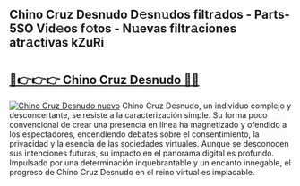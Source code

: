 ## Chino Cruz Desnudo D𝚎sn𝚞dos filtr𝚊dos - Parts-5SO Vid𝚎os f𝚘tos - N𝚞evas filtr𝚊ciones atr𝚊ctivas kZuRi

# <h2><a href="http://mbbgvm.tromn.icu/?c=Chino+Cruz+Desnudo">🔗👉👉👉 Chino Cruz Desnudo 🔗🔗</a></h2>

[![Chino Cruz Desnudo nuevo](https://i.imgur.com/pEAQMta.gif)](http://mbbgvm.tromn.icu/?c=Chino+Cruz+Desnudo)
Chino Cruz Desnudo, un individuo complejo y desconcertante, se resiste a la caracterización simple. Su forma poco convencional de crear una presencia en línea ha magnetizado y ofendido a los espectadores, encendiendo debates sobre el consentimiento, la privacidad y la esencia de las sociedades virtuales. Aunque se desconocen sus intenciones futuras, su impacto en el panorama digital es profundo. Impulsado por una determinación inquebrantable y un encanto innegable, el progreso de Chino Cruz Desnudo en el reino virtual es implacable.
